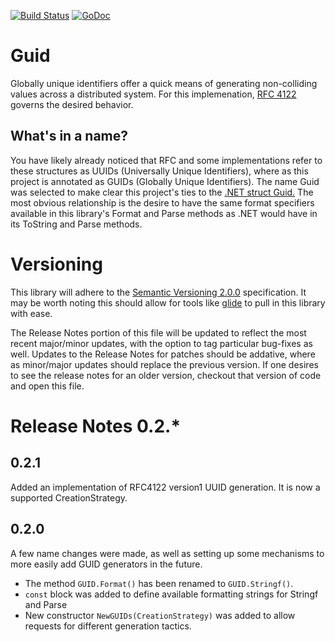 [![Build Status](https://travis-ci.org/marstr/guid.svg?branch=master)](https://travis-ci.org/marstr/guid) [![GoDoc](https://godoc.org/github.com/marstr/guid?status.svg)](https://godoc.org/github.com/marstr/guid)
# Guid
Globally unique identifiers offer a quick means of generating non-colliding
values across a distributed system. For this implemenation, 
[RFC 4122](http://ietf.org/rfc/rfc4122.txt) governs the desired behavior.

## What's in a name?
You have likely already noticed that RFC and some implementations refer to
these structures as UUIDs (Universally Unique Identifiers), where as this
project is annotated as GUIDs (Globally Unique Identifiers). The name Guid was
selected to make clear this project's ties to the
[.NET struct Guid.](https://msdn.microsoft.com/en-us/library/system.guid(v=vs.110).aspx)
The most obvious relationship is the desire to have the same format specifiers
available in this library's Format and Parse methods as .NET would have in its
ToString and Parse methods.

# Versioning
This library will adhere to the
[Semantic Versioning 2.0.0](http://semver.org/spec/v2.0.0.html) specification.
It may be worth noting this should allow for tools like
[glide](https://glide.readthedocs.io/en/latest/) to pull in this library with
ease.

The Release Notes portion of this file will be updated to reflect the most
recent major/minor updates, with the option to tag particular bug-fixes as
well. Updates to the Release Notes for patches should be addative, where as
minor/major updates should replace the previous version. If one desires to see
the release notes for an older version, checkout that version of code and open
this file.

# Release Notes 0.2.*
## 0.2.1
Added an implementation of RFC4122 version1 UUID generation. It is now a supported CreationStrategy.
## 0.2.0
A few name changes were made, as well as setting up some mechanisms to more
easily add GUID generators in the future.
- The method `GUID.Format()` has been renamed to `GUID.Stringf()`.
- `const` block was added to define available formatting strings for Stringf
  and Parse
- New constructor `NewGUIDs(CreationStrategy)` was added to allow requests for
  different generation tactics.


